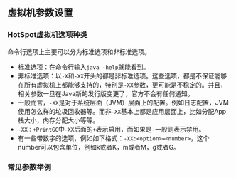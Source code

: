 ## 虚拟机参数设置
### HotSpot虚拟机选项种类
命令行选项上主要可以分为标准选项和非标准选项。
* 标准选项：在命令行输入`java -help`就能看到。
* 非标准选项：以`-X`和`-XX`开头的都是非标准选项。这些选项，都是不保证能够在所有虚拟机上都能够支持的，特别是`-XX`参数，更可能是不稳定的。并且，相关参数一旦在Java新的发行版变更了，官方不会有任何通知。
* 一般而言，`-XX`是对于系统层面（JVM）层面上的配置。例如日志配置，JVM使用怎么样的垃圾回收器等。而非`-XX`基本上都是应用层面上，比如分配App栈大小，内存分配大小等等。
* `-XX：+PrintGC`中`-XX`后面的`+`表示启用，而如果是`-`一般则表示禁用。
* 有一些带数字的选项，例如如下格式：`-XX:<option>=<number>`，这个number可以包含单位，例如k或者K，m或者M，g或者G。

### 常见参数举例
